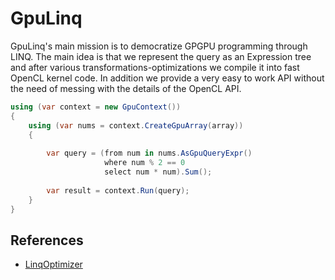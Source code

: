 GpuLinq
=============
GpuLinq's main mission is to democratize GPGPU programming through LINQ. The main idea is that we represent the query as an Expression tree and after various transformations-optimizations we compile it into fast OpenCL kernel code. In addition we provide a very easy to work API without the need of messing with the details of the OpenCL API.


```csharp
using (var context = new GpuContext())
{
    using (var nums = context.CreateGpuArray(array))
    {
    
        var query = (from num in nums.AsGpuQueryExpr()
                     where num % 2 == 0
                     select num * num).Sum();
                     
        var result = context.Run(query);
    }
}
```

References
----------
* [LinqOptimizer](https://github.com/nessos/LinqOptimizer)
